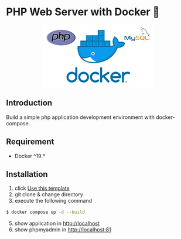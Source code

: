 # PHP Web Server with Docker 🐳

<p align="center">
    <img src="./docker/img/images.png" alt="docker+php+mysql">
</p>

## Introduction

Build a simple php application development environment with docker-compose.


## Requirement
- Docker ^19.*

## Installation

1. click [Use this template](https://github.com/agprsty-utdi/penjualan-online/generate)
2. git clone & change directory
3. execute the following command

```bash
$ docker compose up -d --build
```
5. show application in [http://localhost](http://localhost)
6. show phpmyadmin in [http://localhost:81](http://localhost:81)
